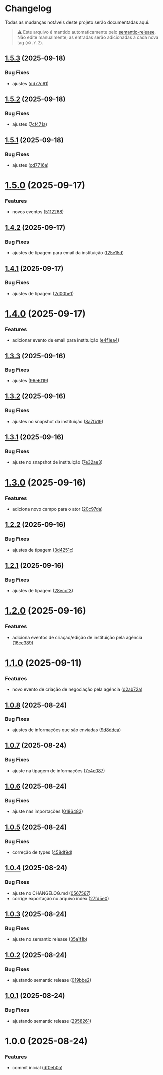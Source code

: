# Changelog

Todas as mudanças notáveis deste projeto serão documentadas aqui.

> ⚠️ Este arquivo é mantido automaticamente pelo [semantic-release](https://semantic-release.gitbook.io/).
> Não edite manualmente; as entradas serão adicionadas a cada nova tag (`vX.Y.Z`).



## [1.5.3](https://github.com/sitio-carrocao/queue_contracts/compare/v1.5.2...v1.5.3) (2025-09-18)


### Bug Fixes

* ajustes ([dd77c61](https://github.com/sitio-carrocao/queue_contracts/commit/dd77c61279ecfcf678e1554255eb0df706781e14))

## [1.5.2](https://github.com/sitio-carrocao/queue_contracts/compare/v1.5.1...v1.5.2) (2025-09-18)


### Bug Fixes

* ajustes ([7cf471a](https://github.com/sitio-carrocao/queue_contracts/commit/7cf471a85a2f838d7317ebac14bd1c03137f8e66))

## [1.5.1](https://github.com/sitio-carrocao/queue_contracts/compare/v1.5.0...v1.5.1) (2025-09-18)


### Bug Fixes

* ajustes ([cd7716a](https://github.com/sitio-carrocao/queue_contracts/commit/cd7716a335c9d1d9943bd7344faf4595f8352bf7))

# [1.5.0](https://github.com/sitio-carrocao/queue_contracts/compare/v1.4.2...v1.5.0) (2025-09-17)


### Features

* novos eventos ([5112268](https://github.com/sitio-carrocao/queue_contracts/commit/51122686142213675e58da817771b3b41b56c282))

## [1.4.2](https://github.com/sitio-carrocao/queue_contracts/compare/v1.4.1...v1.4.2) (2025-09-17)


### Bug Fixes

* ajustes de tipagem para email da instituição ([f25e15d](https://github.com/sitio-carrocao/queue_contracts/commit/f25e15d8d6da5a8aa90236f27b4efbd77bf40ac1))

## [1.4.1](https://github.com/sitio-carrocao/queue_contracts/compare/v1.4.0...v1.4.1) (2025-09-17)


### Bug Fixes

* ajustes de tipagem ([2d00be1](https://github.com/sitio-carrocao/queue_contracts/commit/2d00be154c35fe74ec740fa952f3373f73b1e7d4))

# [1.4.0](https://github.com/sitio-carrocao/queue_contracts/compare/v1.3.3...v1.4.0) (2025-09-17)


### Features

* adicionar evento de email para instituição ([e4f1ea4](https://github.com/sitio-carrocao/queue_contracts/commit/e4f1ea4a3ae4899b16978b8c2711d3c07062b9fb))

## [1.3.3](https://github.com/sitio-carrocao/queue_contracts/compare/v1.3.2...v1.3.3) (2025-09-16)


### Bug Fixes

* ajustes ([96e6f19](https://github.com/sitio-carrocao/queue_contracts/commit/96e6f19e8acc23d30e42720815658f2e888fdf19))

## [1.3.2](https://github.com/sitio-carrocao/queue_contracts/compare/v1.3.1...v1.3.2) (2025-09-16)


### Bug Fixes

* ajustes no snapshot da instituição ([8a7fb19](https://github.com/sitio-carrocao/queue_contracts/commit/8a7fb199136e8b940d278adef34ad06b1258db7c))

## [1.3.1](https://github.com/sitio-carrocao/queue_contracts/compare/v1.3.0...v1.3.1) (2025-09-16)


### Bug Fixes

* ajuste no snapshot de instituição ([7e32ae3](https://github.com/sitio-carrocao/queue_contracts/commit/7e32ae3217ba6da5c77927453fef366b9ec53fbd))

# [1.3.0](https://github.com/sitio-carrocao/queue_contracts/compare/v1.2.2...v1.3.0) (2025-09-16)


### Features

* adiciona novo campo para o ator ([20c97da](https://github.com/sitio-carrocao/queue_contracts/commit/20c97da067c4531fadfdf8b2595696ed8f8bf25a))

## [1.2.2](https://github.com/sitio-carrocao/queue_contracts/compare/v1.2.1...v1.2.2) (2025-09-16)


### Bug Fixes

* ajustes de tipagem ([3d4251c](https://github.com/sitio-carrocao/queue_contracts/commit/3d4251cf965959a7b2eb16c99f1a36aefb4a5efb))

## [1.2.1](https://github.com/sitio-carrocao/queue_contracts/compare/v1.2.0...v1.2.1) (2025-09-16)


### Bug Fixes

* ajustes de tipagem ([28eccf3](https://github.com/sitio-carrocao/queue_contracts/commit/28eccf309afb88244d10e03add1b4ca5dffec9f1))

# [1.2.0](https://github.com/sitio-carrocao/queue_contracts/compare/v1.1.0...v1.2.0) (2025-09-16)


### Features

* adiciona eventos de criaçao/edição de instituição pela agência ([16ce389](https://github.com/sitio-carrocao/queue_contracts/commit/16ce3897a6811e55b2222d06c75a57dd7cb7c059))

# [1.1.0](https://github.com/sitio-carrocao/queue_contracts/compare/v1.0.8...v1.1.0) (2025-09-11)


### Features

* novo evento de criação de negociação pela agência ([d2ab72a](https://github.com/sitio-carrocao/queue_contracts/commit/d2ab72acc760e40ea41d7a73a913afe90269c5cb))

## [1.0.8](https://github.com/sitio-carrocao/queue_contracts/compare/v1.0.7...v1.0.8) (2025-08-24)


### Bug Fixes

* ajustes de informações que são enviadas ([9d8ddca](https://github.com/sitio-carrocao/queue_contracts/commit/9d8ddcaa325f2e7012f0f477f82ea591d2a0182b))

## [1.0.7](https://github.com/sitio-carrocao/queue_contracts/compare/v1.0.6...v1.0.7) (2025-08-24)


### Bug Fixes

* ajuste na tipagem de informações ([7c4c087](https://github.com/sitio-carrocao/queue_contracts/commit/7c4c087c9efcbf9351ef13b7b833398f64739c08))

## [1.0.6](https://github.com/sitio-carrocao/queue_contracts/compare/v1.0.5...v1.0.6) (2025-08-24)


### Bug Fixes

* ajuste nas importações ([0186483](https://github.com/sitio-carrocao/queue_contracts/commit/018648323a9955c4d3d15a9f0e4390bafa9919ff))

## [1.0.5](https://github.com/sitio-carrocao/queue_contracts/compare/v1.0.4...v1.0.5) (2025-08-24)


### Bug Fixes

* correção de types ([458df9d](https://github.com/sitio-carrocao/queue_contracts/commit/458df9d06ee02c3241c639cf5764f31ed9308762))

## [1.0.4](https://github.com/sitio-carrocao/queue_contracts/compare/v1.0.3...v1.0.4) (2025-08-24)


### Bug Fixes

* ajuste no CHANGELOG.md ([0567567](https://github.com/sitio-carrocao/queue_contracts/commit/0567567f898efb7ea457a6bffae33af245b218fc))
* corrige exportação no arquivo index ([27fd5e0](https://github.com/sitio-carrocao/queue_contracts/commit/27fd5e0c454fbefbd109b7b88d82380cac9acb54))

## [1.0.3](https://github.com/sitio-carrocao/queue_contracts/compare/v1.0.2...v1.0.3) (2025-08-24)


### Bug Fixes

* ajuste no semantic release ([35a1f1b](https://github.com/sitio-carrocao/queue_contracts/commit/35a1f1bc767c820d3ef67c1b22fafa510e45c4a5))


## [1.0.2](https://github.com/sitio-carrocao/queue_contracts/compare/v1.0.1...v1.0.2) (2025-08-24)


### Bug Fixes

* ajustando semantic release ([019bbe2](https://github.com/sitio-carrocao/queue_contracts/commit/019bbe252d2428f69852cb6b2db58af03bd826af))

## [1.0.1](https://github.com/sitio-carrocao/queue_contracts/compare/v1.0.0...v1.0.1) (2025-08-24)


### Bug Fixes

* ajustando semantic release ([2958261](https://github.com/sitio-carrocao/queue_contracts/commit/295826106c4121d32e44f21c245704603d915071))

# 1.0.0 (2025-08-24)


### Features

* commit inicial ([df0eb0a](https://github.com/sitio-carrocao/queue_contracts/commit/df0eb0a872f1c3ccf28e4c0e2b51768f295fc991))
